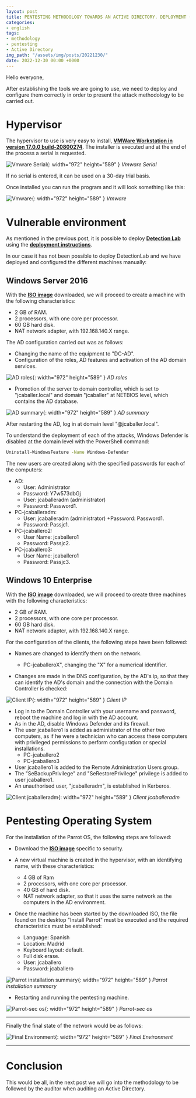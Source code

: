 ```yaml
---
layout: post
title: PENTESTING METHODOLOGY TOWARDS AN ACTIVE DIRECTORY. DEPLOYMENT (PART 3) (EN)
categories:
- english
tags:
- methodology
- pentesting
- Active Directory
img_path: "/assets/img/posts/20221230/"
date: 2022-12-30 00:00 +0000
---
```

Hello everyone,

After establishing the tools we are going to use, we need to deploy and configure them correctly in order to present the attack methodology to be carried out.


# Hypervisor 

The hypervisor to use is very easy to install, [**VMWare Workstation in version 17.0.0 build-20800274**](https://www.vmware.com/go/getworkstation-win). The installer is executed and at the end of the process a serial is requested. 

![Vmware Serial](vmware-serial.png){: width="972" height="589" }
_Vmware Serial_

If no serial is entered, it can be used on a 30-day trial basis.

Once installed you can run the program and it will look something like this:

![Vmware](vmware-final.png){: width="972" height="589" }
_Vmware_

# Vulnerable environment

As mentioned in the previous post, it is possible to deploy [**Detection Lab**](https://www.detectionlab.network/) using the [**deployment instructions**](https://www.detectionlab.network/deployment/).

In our case it has not been possible to deploy DetectionLab and we have deployed and configured the different machines manually:

## Windows Server 2016

With the [**ISO image**](https://go.microsoft.com/fwlink/p/?LinkID=2195174&clcid=0x409&culture=en-us&country=US) downloaded, we will proceed to create a machine with the following characteristics:

- 2 GB of RAM.
- 2 processors, with one core per processor.
- 60 GB hard disk.
- NAT network adapter, with 192.168.140.X range.

The AD configuration carried out was as follows:

- Changing the name of the equipment to "DC-AD".
- Configuration of the roles, AD features and activation of the AD domain services.

![AD roles](ad-1.png){: width="972" height="589" }
_AD roles_

- Promotion of the server to domain controller, which is set to "jcaballer.local" and domain "jcaballer" at NETBIOS level, which contains the AD database.

![AD summary](ad-2.png){: width="972" height="589" }
_AD summary_


After restarting the AD, log in at domain level "@jcaballer.local".

To understand the deployment of each of the attacks, Windows Defender is disabled at the domain level with the PowerShell command:

```bash
Uninstall-WindowsFeature -Name Windows-Defender
```

The new users are created along with the specified passwords for each of the computers:
- AD:
    + User: Administrator
    + Password: Y7w573dbGj
    + User: jcaballeradm (administrator)
    + Password: Password1.
- PC-jcaballeradm:
    + User: jcaballeradm (administrator) +Password: Password1.
    + Password: Passjc1.
- PC-jcaballero2:
    + User Name: jcaballero1
    + Password: Passjc2.
- PC-jcaballero3:
    + User Name: jcaballero1
    + Password: Passjc3.

## Windows 10 Enterprise

With the [**ISO image**](https://go.microsoft.com/fwlink/p/?LinkID=2195404&clcid=0x809&culture=en-gb&country=GB) downloaded, we will proceed to create three machines with the following characteristics:

- 2 GB of RAM.
- 2 processors, with one core per processor.
- 60 GB hard disk.
- NAT network adapter, with 192.168.140.X range.

For the configuration of the clients, the following steps have been followed:
- Names are changed to identify them on the network.
    + PC-jcaballeroX", changing the "X" for a numerical identifier.

- Changes are made in the DNS configuration, by the AD's ip, so that they can identify the AD's domain and the connection with the Domain Controller is checked:

![Client IP](client-1.png){: width="972" height="589" }
_Client IP_

- Log in to the Domain Controller with your username and password, reboot the machine and log in with the AD account.
- As in the AD, disable Windows Defender and its firewall.
- The user jcaballero1 is added as administrator of the other two computers, as if he were a technician who can access these computers with privileged permissions to perform configuration or special installations.
    + PC-jcaballero2
    + PC-jcaballero3
- User jcaballero1 is added to the Remote Administration Users group.
- The "SeBackupPrivilege" and "SeRestorePrivilege" privilege is added to user jcaballero1.
- An unauthorised user, "jcaballeradm", is established in Kerberos.

![Client jcaballeradm](client-2.png){: width="972" height="589" }
_Client jcaballeradm_


# Pentesting Operating System

For the installation of the Parrot OS, the following steps are followed:

- Download the [**ISO image**](https://bunny.deb.parrot.sh//parrot/iso/5.1.2/Parrot-security-5.1.2_amd64.iso) specific to security.

- A new virtual machine is created in the hypervisor, with an identifying name, with these characteristics:
    + 4 GB of Ram
    + 2 processors, with one core per processor.
    + 40 GB of hard disk.
    + NAT network adapter, so that it uses the same network as the computers in the AD environment.

- Once the machine has been started by the downloaded ISO, the file found on the desktop "Install Parrot" must be executed and the required characteristics must be established:

    + Language: Spanish
    + Location: Madrid
    + Keyboard layout: default.
    + Full disk erase.
    + User: jcaballero
    + Password: jcaballero

![Parrot installation summary](parrot-1.png){: width="972" height="589" }
_Parrot installation summary_

- Restarting and running the pentesting machine.

![Parrot-sec os](parrot-2.png){: width="972" height="589" }
_Parrot-sec os_
___

Finally the final state of the network would be as follows:

![Final Environment](entorno-final.png){: width="972" height="589" }
_Final Environment_

___

# Conclusion

This would be all, in the next post we will go into the methodology to be followed by the auditor when auditing an Active Directory.